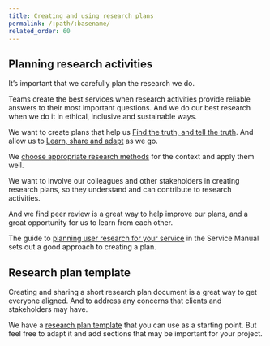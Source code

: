 ```yaml
---
title: Creating and using research plans
permalink: /:path/:basename/
related_order: 60
---
```

## Planning research activities

It’s important that we carefully plan the research we do.

Teams create the best services when research activities provide reliable answers
to their most important questions. And we do our best research when we do it in
ethical, inclusive and sustainable ways.

We want to create plans that help us [Find the truth, and tell the truth](/user-research/#user-research-principles). And allow us to [Learn, share and adapt](/user-research/#user-research-principles) as we go.

We [choose appropriate research methods](/user-research/creating-and-using-research-plans) for the context and apply them well.

We want to involve our colleagues and other stakeholders in creating research plans, so they understand and can contribute to research activities.

And we find peer review is a great way to help improve our plans, and a great opportunity for us to learn from each other.

The guide to
[planning user research for your service](https://www.gov.uk/service-manual/user-research/plan-user-research-for-your-service)
in the Service Manual sets out a good approach to creating a plan.

## Research plan template

Creating and sharing a short research plan document is a great way to get
everyone aligned. And to address any concerns that clients and stakeholders may
have.

We have a
[research plan template](https://docs.google.com/document/d/11olKOHluGXL8OA-XKIvSXXsCxQ3dvOUgSUgJSw0qLm4/)
that you can use as a starting point. But feel free to adapt it and add sections
that may be important for your project.
